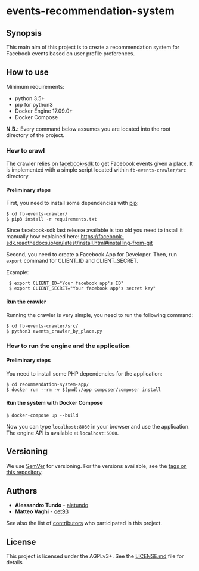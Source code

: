 # events-recommendation-system

## Synopsis
This main aim of this project is to create a recommendation system for Facebook
events based on user profile preferences.

## How to use
Minimum requirements:
 * python 3.5+
 * pip for python3
 * Docker Engine 17.09.0+
 * Docker Compose

__N.B.:__ Every command below assumes you are located into the root directory of the project.
### How to crawl
The crawler relies on [facebook-sdk](https://github.com/mobolic/facebook-sdk) to get Facebook events given a place.
It is implemented with a simple script located within `fb-events-crawler/src` directory.

#### Preliminary steps

First, you need to install some dependencies with [pip](https://pypi.python.org/pypi/pip):
```
$ cd fb-events-crawler/
$ pip3 install -r requirements.txt
```

Since facebook-sdk last release available is too old you need to install it manually
how explained here: https://facebook-sdk.readthedocs.io/en/latest/install.html#installing-from-git

Second, you need to create a Facebook App for Developer.
Then, run `export` command for CLIENT_ID and CLIENT_SECRET.

Example:  
```
 $ export CLIENT_ID="Your facebook app's ID"
 $ export CLIENT_SECRET="Your facebook app's secret key"
```
#### Run the crawler
Running the crawler is very simple, you need to run the following command:
```
$ cd fb-events-crawler/src/
$ python3 events_crawler_by_place.py
```

### How to run the engine and the application

#### Preliminary steps
You need to install some PHP dependencies for the application:

```
$ cd recommendation-system-app/
$ docker run --rm -v $(pwd):/app composer/composer install
```

#### Run the system with Docker Compose
```
$ docker-compose up --build
```
Now you can type `localhost:8080` in your browser and use the application.
The engine API is available at `localhost:5000`.

## Versioning

We use [SemVer](http://semver.org/) for versioning. For the versions available, see the [tags on this repository](https://github.com/aletundo/events-recommendation-system/tags).

## Authors
* **Alessandro Tundo** - [aletundo](https://github.com/aletundo)
* **Matteo Vaghi** - [oet93](https://github.com/oet93)

See also the list of [contributors](https://github.com/aletundo/events-recommendation-system/contributors) who participated in this project.

## License

This project is licensed under the AGPLv3+. See the [LICENSE.md](LICENSE.md) file for details
